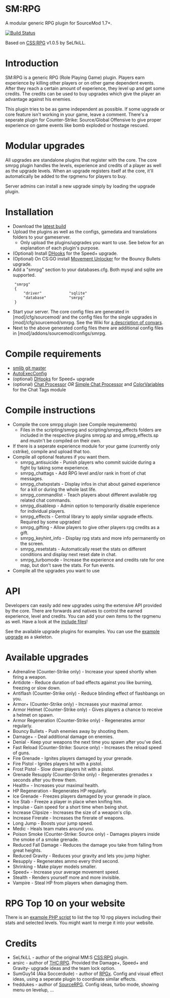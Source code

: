 SM:RPG
=====

A modular generic RPG plugin for SourceMod 1.7+.

[![Build Status](https://travis-ci.org/peace-maker/smrpg.svg?branch=master)](https://travis-ci.org/peace-maker/smrpg)

Based on [CSS:RPG](http://forums.alliedmods.net/showthread.php?t=51039) v1.0.5 by SeLfkiLL.

# Introduction
SM:RPG is a generic RPG (Role Playing Game) plugin. Players earn experience by killing other players or on other game dependent events. After they reach a certain amount of experience, they level up and get some credits.
The credits can be used to buy upgrades which give the player an advantage against his enemies.

This plugin tries to be as game independent as possible. If some upgrade or core feature isn't working in your game, leave a comment.
There's a seperate plugin for Counter-Strike: Source/Global Offensive to give proper experience on game events like bomb exploded or hostage rescued.

# Modular upgrades
All upgrades are standalone plugins that register with the core. The core smrpg plugin handles the levels, experience and credits of a player as well as the upgrade levels.
When an upgrade registers itself at the core, it'll automatically be added to the rpgmenu for players to buy.

Server admins can install a new upgrade simply by loading the upgrade plugin.

# Installation
* Download the [latest build](http://build.wcfan.de/smrpg/1.8/)
* Upload the plugins as well as the configs, gamedata and translations folders to your gameserver.
  * Only upload the plugins/upgrades you want to use. See below for an explanation of each plugin's purpose.
* (Optional) Install [DHooks](https://forums.alliedmods.net/showthread.php?t=180114) for the Speed+ upgrade.
* (Optional) On CS:GO install [Movement Unlocker](https://forums.alliedmods.net/showthread.php?t=255298) for the Bouncy Bullets upgrade.
* Add a "smrpg" section to your databases.cfg. Both mysql and sqlite are supported.

```
	"smrpg"
	{
		"driver"			"sqlite"
		"database"			"smrpg"
	}
```
* Start your server. The core config files are generated in [mod]/cfg/sourcemod/ and the config files for the single upgrades in [mod]/cfg/sourcemod/smrpg. See the Wiki for [a description of convars](https://github.com/peace-maker/smrpg/wiki/ConVar-list).
* Next to the above generated config files there are additional config files in [mod]/addons/sourcemod/configs/smrpg.

# Compile requirements
* [smlib git master](https://github.com/bcserv/smlib)
* [AutoExecConfig](https://github.com/Impact123/AutoExecConfig)
* (optional) [DHooks](https://forums.alliedmods.net/showthread.php?t=180114) for Speed+ upgrade
* (optional) [Chat Processor](https://forums.alliedmods.net/showthread.php?t=286913) *OR* [Simple Chat Processor](https://forums.alliedmods.net/showthread.php?t=198501) and [ColorVariables](https://forums.alliedmods.net/showthread.php?t=267743) for the Chat Tags module

# Compile instructions
* Compile the core smrpg plugin (see Compile requirements)
  * Files in the scripting/smrpg and scripting/smrpg_effects folders are included in the respective plugins smrpg.sp and smrpg_effects.sp and mustn't be compiled on their own.
* If there is a seperate experience module for your game (currently only cstrike), compile and upload that too.
* Compile all optional features if you want them.
  * smrpg_antisuicide - Punish players who commit suicide during a fight by taking some experience.
  * smrpg_chattags - Add RPG level and/or rank in front of chat messages.
  * smrpg_chatxpstats - Display infos in chat about gained experience for a kill or during the whole last life.
  * smrpg_commandlist - Teach players about different available rpg related chat commands.
  * smrpg_disablexp - Admin option to temporarily disable experience for individual players.
  * smrpg_effects - Central library to apply similar upgrade effects. Required by some upgrades!
  * smrpg_gifting - Allow players to give other players rpg credits as a gift.
  * smrpg_keyhint_info - Display rpg stats and more info permanently on the screen.
  * smrpg_resetstats - Automatically reset the stats on different conditions and display next reset date in chat.
  * smrpg_turbomode - Increase the experience and credits rate for one map, but don't save the stats. For fun events.
* Compile all the upgrades you want to use

# API
Developers can easily add new upgrades using the extensive API provided by the core.
There are forwards and natives to control the earned experience, level and credits. You can add your own items to the rpgmenu as well.
Have a look at the [include files](https://github.com/peace-maker/smrpg/blob/master/scripting/include)!

See the available upgrade plugins for examples. You can use the [example upgrade](https://github.com/peace-maker/smrpg/blob/master/scripting/upgrades/smrpg_upgrade_example.sp) as a skeleton.

# Available upgrades
* Adrenaline (Counter-Strike only) - Increase your speed shortly when firing a weapon.
* Antidote - Reduce duration of bad effects against you like burning, freezing or slow down.
* Antiflash (Counter-Strike only) - Reduce blinding effect of flashbangs on you.
* Armor+ (Counter-Strike only) - Increases your maximal armor.
* Armor Helmet (Counter-Strike only) - Gives players a chance to receive a helmet on spawn.
* Armor Regeneration (Counter-Strike only) - Regenerates armor regularly.
* Bouncy Bullets - Push enemies away by shooting them.
* Damage+ - Deal additional damage on enemies.
* Denial - Keep your weapons the next time you spawn after you've died.
* Fast Reload (Counter-Strike: Source only) - Increases the reload speed of guns.
* Fire Grenade - Ignites players damaged by your grenade.
* Fire Pistol - Ignites players hit with a pistol.
* Frost Pistol - Slow down players hit with a pistol.
* Grenade Resupply (Counter-Strike only) - Regenerates grenades x seconds after you threw them.
* Health+ - Increases your maximal health.
* HP Regeneration - Regenerates HP regularly.
* Ice Grenade - Freezes players damaged by your grenade in place.
* Ice Stab - Freeze a player in place when knifing him.
* Impulse - Gain speed for a short time when being shot.
* Increase Clipsize - Increases the size of a weapon's clip.
* Increase Firerate - Increases the firerate of weapons.
* Long Jump - Boosts your jump speed.
* Medic - Heals team mates around you.
* Poison Smoke (Counter-Strike: Source only) - Damages players inside the smoke of a smoke grenade.
* Reduced Fall Damage - Reduces the damage you take from falling from great heights.
* Reduced Gravity - Reduces your gravity and lets you jump higher.
* Resupply - Regenerates ammo every third second.
* Shrinking - Make player models smaller.
* Speed+ - Increase your average movement speed.
* Stealth - Renders yourself more and more invisible.
* Vampire - Steal HP from players when damaging them.

# RPG Top 10 on your website
There is an [example PHP script](https://github.com/peace-maker/smrpg/blob/master/helper_scripts/webtop10_example.php) to list the top 10 rpg players including their stats and selected levels. You might want to merge it into your website.

# Credits
* SeLfkiLL - author of the original MM:S [CSS:RPG](http://forums.alliedmods.net/showthread.php?t=51039) plugin.
* arsirc - author of [THC:RPG](https://forums.alliedmods.net/showthread.php?t=123596). Provided the Damage+, Speed+ and Gravity- upgrade ideas and the team lock option.
* SumGuy14 (Aka Soccerdude) - author of [RPGx](https://forums.alliedmods.net/showthread.php?t=56877). Config and visual effect ideas, using a seperate plugin to coordinate similar effects.
* freddukes - author of [SourceRPG](http://forums.eventscripts.com/viewtopic.php?f=27&t=20789). Config ideas, turbo mode, showing menu on levelup, ...
